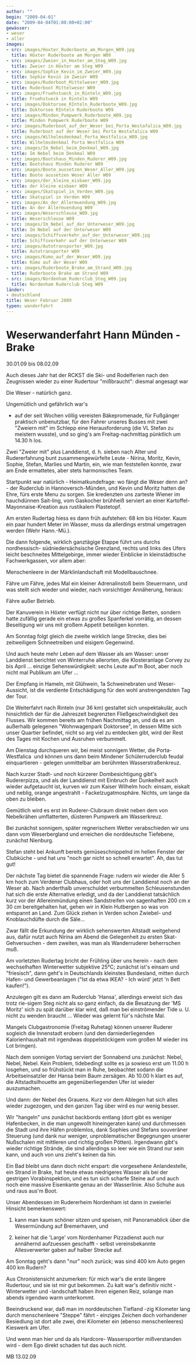 ```yaml
---
author: ""
begin: "2009-04-01"
date: "2009-04-04T01:00:00+02:00"
gewässer:
- weser
- aller
images:
- src: images/Hoxter_Ruderboote_am_Morgen_W09.jpg
  title: Höxter Ruderboote am Morgen W09
- src: images/Zweier_in_Hoxter_am_Steg_W09.jpg
  title: Zweier in Höxter am Steg W09
- src: images/Sophie_Kevin_im_Zweier_W09.jpg
  title: Sophie Kevin im Zweier W09
- src: images/Ruderboot_Mittelweser_W09.jpg
  title: Ruderboot Mittelweser W09
- src: images/Fruehstueck_in_Rinteln_W09.jpg
  title: Fruehstueck in Rinteln W09
- src: images/Doktorsee_RInteln_Ruderboote_W09.jpg
  title: Doktorsee RInteln Ruderboote W09
- src: images/Minden_Pumpwerk_Ruderboote_W09.jpg
  title: Minden Pumpwerk Ruderboote W09
- src: images/Ruderboot_auf_der_Weser_bei_Porta_Westafalica_W09.jpg
  title: Ruderboot auf der Weser bei Porta Westafalica W09
- src: images/Wilhelmsdenkmal_Porta_Westfalica_W09.jpg
  title: Wilhelmsdenkmal Porta Westfalica W09
- src: images/Im_Nebel_beim_Denkmal_W09.jpg
  title: Im Nebel beim Denkmal W09
- src: images/Bootshaus_Minden_Ruderer_W09.jpg
  title: Bootshaus Minden Ruderer W09
- src: images/Boote_aussetzen_Weser_Aller_W09.jpg
  title: Boote aussetzen Weser Aller W09
- src: images/der_kleine_eisbaer_W09.jpg
  title: der kleine eisbaer W09
- src: images/Skatspiel_in_Verden_W09.jpg
  title: Skatspiel in Verden W09
- src: images/An_der_Allermuendung_W09.jpg
  title: An der Allermuendung W09
- src: images/Weserschleuse_W09.jpg
  title: Weserschleuse W09
- src: images/Im_Nebel_auf_der_Unterweser_W09.jpg
  title: Im Nebel auf der Unterweser W09
- src: images/Schiffsverkehr_auf_der_Unterweser_W09.jpg
  title: Schiffsverkehr auf der Unterweser W09
- src: images/Autotransporter_W09.jpg
  title: Autotransporter W09
- src: images/Kumo_auf_der_Weser_W09.jpg
  title: Kümo auf der Weser W09
- src: images/Ruderboote_Brake_am_Strand_W09.jpg
  title: Ruderboote Brake am Strand W09
- src: images/Nordenham_Ruderclub_Steg_W09.jpg
  title: Nordenham Ruderclub Steg W09
länder:
- deutschland
title: Weser Februar 2009
typen: wanderfahrt
---
```



# Weserwanderfahrt Hann Münden - Brake


30.01.09 bis 08.02.09

Auch dieses Jahr hat der RCKST die Ski- und Rodelferien nach den Zeugnissen wieder zu einer Rudertour "mißbraucht": diesmal angesagt war

Die Weser - natürlich ganz.

Ungemütlich und gefährlich war's

- auf der seit Wochen völlig vereisten Bäkepromenade, für Fußgänger praktisch unbenutzbar, für den Fahrer unseres Busses mit zwei "Zweiern mit" im Schlepp eine Herausforderung (die VL Stefan zu meistern wusste), und so ging's am Freitag-nachmittag pünktlich um 14.30 h los.

Zwei "Zweier mit" plus Landdienst, d. h. sieben nach Alter und Rudererfahrung bunt zusammengewürfelte Leute - Nirina, Moritz, Kevin, Sophie, Stefan, Marlies und Martin, ein, wie man feststellen konnte, zwar am Ende ermattetes, aber stets harmonisches Team.

Startpunkt war natürlich - Heimatkundefrage: wo fängt die Weser denn an? - der Ruderclub in Hannoversch-Münden, und Kevin und Moritz hatten die Ehre, fürs erste Menu zu sorgen. Sie kredenzten uns zarteste Wiener im hauchdünnen Sait-ling, vom Gaskocher brühheiß serviert an einer Kartoffel-Mayonnaise-Kreation aus rustikalem Plastetopf.

Am ersten Rudertag hiess es dann früh aufstehen: 68 km bis Höxter. Kaum ein paar hundert Meter im Wasser, muss da allerdings erstmal umgetragen werden (Wehr Hann.-Mü.).

Die dann folgende, wirklich ganztägige Etappe führt uns durchs nordhessisch- südniedersächsische Grenzland, rechts und links des Ufers leicht beschneites Mittelgebirge, immer wieder Einblicke in kleinstädtische Fachwerkgassen, vor allem aber:

Menschenleere in der Märklinlandschaft mit Modellbauschnee.

Fähre um Fähre, jedes Mal ein kleiner Adrenalinstoß beim Steuermann, und was stellt sich wieder und wieder, nach vorsichtiger Annäherung, heraus:

Fähre außer Betrieb.

Der Kanuverein in Höxter verfügt nicht nur über richtige Betten, sondern hatte zufällig gerade ein etwas zu großes Spanferkel vorrätig, an dessen Beseitigung wir uns mit großem Appetit beteiligen konnten.

Am Sonntag folgt gleich die zweite wirklich lange Strecke, dies bei zeitweiligem Schneetreiben und eisigem Gegenwind.

Und auch heute mehr Leben auf dem Wasser als am Wasser: unser Landdienst berichtet von Winterruhe allerorten, die Klosteranlage Corvey zu bis April … einzige Sehenswürdigkeit: sechs Leute auf'm Boot, aber noch nicht mal Publikum am Ufer …

Der Empfang in Hameln, mit Glühwein, 1a Schweinebraten und Weser- Aussicht, ist die verdiente Entschädigung für den wohl anstrengendsten Tag der Tour.

Die Weiterfahrt nach Rinteln (nur 36 km) gestaltet sich unspektakulär, auch hinsichtlich der für die Jahreszeit begrenzten Fließgeschwindigkeit des Flusses. Wir kommen bereits am frühen Nachmittag an, und da es am außerhalb gelegenen "Wohnwagenpark Doktorsee", in dessen Mitte sich unser Quartier befindet, nicht so arg viel zu entdecken gibt, wird der Rest des Tages mit Kochen und Ausruhen verbummelt.

Am Dienstag durchqueren wir, bei meist sonnigem Wetter, die Porta-Westfalica  und können uns dann beim Mindener Schülerruderclub feudal einquartieren - gelegen unmittelbar am berühmten Wasserstraßenkreuz.

Nach kurzer Stadt- und noch kürzerer Dombesichtigung gibt's Rudererpizza, und als der Landdienst mit Einbruch der Dunkelheit auch wieder aufgetaucht ist, kurven wir zum Kaiser Wilhelm hoch: einsam, eiskalt und neblig, orange angestrahlt - Fackelzugatmosphäre. Nichts, um lange da oben zu bleiben.

Gemütlich wird es erst im Ruderer-Clubraum direkt neben dem von Nebelkrähen umflatterten, düsteren Pumpwerk am Wasserkreuz.

Bei zunächst sonnigem, später regnerischem Wetter verabschieden wir uns dann vom Weserbergland und erreichen die norddeutsche Tiefebene, zunächst Nienburg.

Stefan steht bei Ankunft bereits gemüseschnippelnd im hellen Fenster der Clubküche - und hat uns "noch gar nicht so schnell erwartet". Ah, das tut gut!

Der nächste Tag bietet die spannende Frage: rudern wir wieder die Aller 5 km hoch zum Verdener Clubhaus, oder holt uns der Landdienst noch an der Weser ab. Nach anderthalb unverschuldet verbummelten Schleusenstunden hat sich die erste Alternative erledigt, und da der Landdienst tatsächlich kurz vor der Allereinmündung einen Sandstreifen von sagenhaften 200 cm x 30 cm bereitgehalten hat, gehen wir in Klein Hutbergen so was von entspannt an Land. Zum Glück ziehen in Verden schon Zwiebel- und Knoblauchdüfte durch die Säle…

Zwar fällt die Erkundung der wirklich sehenswerten Altstadt weitgehend aus, dafür nutzt auch Nirina am Abend die Gelegenheit zu ersten Skat- Gehversuchen - dem zweiten, was man als Wanderruderer beherrschen muß.

Am vorletzten Rudertag bricht der Frühling über uns herein - nach dem wechselhaften Winterwetter subjektive 25°C; zunächst ist's einsam und "friesisch", dann geht's in Deutschlands kleinstes Bundesland, mitten durch Hafen- und Gewerbeanlagen ("Ist da etwa IKEA? - Ich würd' jetzt 'n Bett kaufen!").

Anzulegen gilt es dann am Ruderclub 'Hansa', allerdings erweist sich das trotz rie-sigem Steg nicht als so ganz einfach, da die Besatzung der 'MS Moritz' sich zu spät darüber klar wird, daß man bei einströmender Tide u. U. nicht zu wenden braucht … Wieder was gelernt für's nächste Mal.

Mangels Clubgastronomie (Freitag Ruhetag) können unserer Ruderer sogleich die Innenstadt erobern (und den darniederliegenden Kalorienhaushalt mit irgendwas doppelstöckigem vom großen M wieder ins Lot bringen).

Nach dem sonnigen Vortag serviert der Sonnabend uns zunächst: Nebel, Nebel, Nebel. Kein Problem, tidebedingt sollte es ja sowieso erst um 11.00 h losgehen, und so frühstückt man in Ruhe, beobachtet sodann die Arbeitseinsatzler der Hansa beim Baum zersägen. Ab 10.00 h klart es auf, die Altstadtsilhouette am gegenüberliegenden Ufer ist wieder auszumachen.

Und dann: der Nebel des Grauens. Kurz vor dem Ablegen hat sich alles wieder zugezogen, und den ganzen Tag über wird es nur wenig besser.

Wir "hangeln" uns zunächst backbords entlang (dort gibt es weniger Hafenbecken, in die man ungewollt hineingeraten kann) und durchmessen die Stadt und ihre Häfen problemlos, dank Sophies und Stefans souveräner Steuerung (und dank nur weniger, unproblematischer Begegnungen unserer Nußschalen mit mittleren und richtig großen Pötten). Irgendwann gibt's wieder richtige Strände, die sind allerdings so leer wie ein Strand nur sein kann, und auch von uns zieht's keinen da hin.

Ein Bad bleibt uns dann doch nicht erspart: die vorgesehene Anlandestelle, ein Strand in Brake, hat heute etwas niedrigeres Wasser als bei der gestrigen Vorabinspektion, und es tun sich scharfe Steine auf und auch noch eine massive Eisenkante genau an der Wasserlinie. Also Schuhe aus und raus aus'm Boot.

Unser Abendessen im Rudererheim Nordenham ist dann in zweierlei Hinsicht bemerkenswert:

1. kann man kaum schöner sitzen und speisen, mit Panoramablick über die Wesermündung auf Bremerhaven, und

2. keiner hat die 'Large' vom Nordenhamer Pizzadienst auch nur annähernd aufzuessen geschafft - selbst vereinsbekannte Allesverwerter gaben auf halber Strecke auf.

Am Sonntag geht's dann "nur" noch zurück; was sind 400 km Auto gegen 400 km Rudern?

Aus Chronistensicht anzumerken: für mich war's die erste längere Rudertour, und sie ist mir gut bekommen. Zu kalt war's definitiv nicht - Winterwetter und -landschaft haben ihren eigenen Reiz, solange man abends irgendwo warm unterkommt.

Beeindruckend war, daß man im norddeutschen Tiefland -zig Kilometer lang durch menschenleere "Steppe" fährt - einziges Zeichen doch vorhandener Besiedlung ist dort alle zwei, drei Kilometer ein (ebenso menschenleeres) Kieswerk am Ufer.

Und wenn man hier und da als Hardcore- Wassersportler mißverstanden wird - dem Ego direkt schaden tut das auch nicht.

MB 13.02.09
